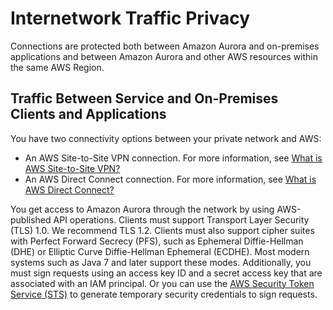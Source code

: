 # Internetwork Traffic Privacy<a name="inter-network-traffic-privacy"></a>

Connections are protected both between Amazon Aurora and on\-premises applications and between Amazon Aurora and other AWS resources within the same AWS Region\.

## Traffic Between Service and On\-Premises Clients and Applications<a name="inter-network-traffic-privacy-on-prem"></a>

You have two connectivity options between your private network and AWS: 
+ An AWS Site\-to\-Site VPN connection\. For more information, see [What is AWS Site\-to\-Site VPN?](https://docs.aws.amazon.com/vpn/latest/s2svpn/VPC_VPN.html)
+ An AWS Direct Connect connection\. For more information, see [What is AWS Direct Connect?](https://docs.aws.amazon.com/directconnect/latest/UserGuide/Welcome.html)

You get access to Amazon Aurora through the network by using AWS\-published API operations\. Clients must support Transport Layer Security \(TLS\) 1\.0\. We recommend TLS 1\.2\. Clients must also support cipher suites with Perfect Forward Secrecy \(PFS\), such as Ephemeral Diffie\-Hellman \(DHE\) or Elliptic Curve Diffie\-Hellman Ephemeral \(ECDHE\)\. Most modern systems such as Java 7 and later support these modes\. Additionally, you must sign requests using an access key ID and a secret access key that are associated with an IAM principal\. Or you can use the [AWS Security Token Service \(STS\)](https://docs.aws.amazon.com/STS/latest/APIReference/Welcome.html) to generate temporary security credentials to sign requests\.